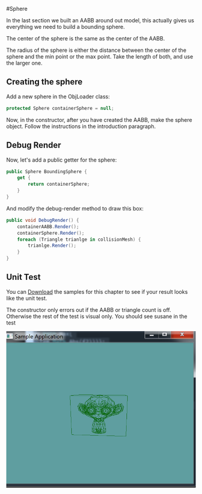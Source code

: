 #Sphere

In the last section we built an AABB around out model, this actually gives us everything we need to build a bounding sphere.

The center of the sphere is the same as the center of the AABB. 

The radius of the sphere is either the distance between the center of the sphere and the min point or the max point. Take the length of both, and use the larger one.

## Creating the sphere

Add a new sphere in the ObjLoader class:

```cs
protected Sphere containerSphere = null;
```

Now, in the constructor, after you have created the AABB, make the sphere object. Follow the instructions in the introduction paragraph.

## Debug Render

Now, let's add a public getter for the sphere:

```cs
public Sphere BoundingSphere {
    get {
        return containerSphere;
    }
}
```

And modify the debug-render method to draw this box:

```cs
public void DebugRender() {
    containerAABB.Render();
    containerSphere.Render();
    foreach (Triangle trianlge in collisionMesh) {
        trianlge.Render();
    }
}
```

## Unit Test

You can [Download](../Samples/3DModels.rar) the samples for this chapter to see if your result looks like the unit test.

The constructor only errors out if the AABB or triangle count is off. Otherwise the rest of the test is visual only. You should see susane in the test

![UNIT](obj_debug_aabb.png)

```cs